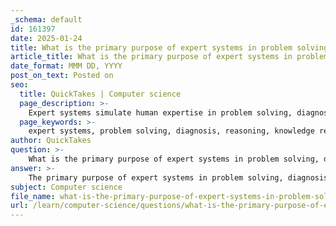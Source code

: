 ```yaml
---
_schema: default
id: 161397
date: 2025-01-24
title: What is the primary purpose of expert systems in problem solving, diagnosis, and reasoning?
article_title: What is the primary purpose of expert systems in problem solving, diagnosis, and reasoning?
date_format: MMM DD, YYYY
post_on_text: Posted on
seo:
  title: QuickTakes | Computer science
  page_description: >-
    Expert systems simulate human expertise in problem solving, diagnosis, and reasoning by utilizing structured knowledge and inference techniques to analyze complex data and provide solutions.
  page_keywords: >-
    expert systems, problem solving, diagnosis, reasoning, knowledge representation, inference, decision-making, medical diagnosis, inference engine, logical reasoning, forward chaining, backward chaining, efficiency, accuracy
author: QuickTakes
question: >-
    What is the primary purpose of expert systems in problem solving, diagnosis, and reasoning?
answer: >-
    The primary purpose of expert systems in problem solving, diagnosis, and reasoning is to simulate the decision-making abilities of human experts by utilizing a structured approach to knowledge representation and inference. Expert systems are designed to analyze complex data and provide solutions or recommendations based on a set of rules and a knowledge base that encapsulates expert knowledge in a specific domain.\n\n1. **Problem Solving**: Expert systems employ inference engines that utilize rules and facts stored in a knowledge base to solve problems. They can process information and apply logical reasoning to arrive at conclusions or solutions that would typically require human expertise. For instance, in medical diagnosis, an expert system can analyze symptoms and medical history to suggest possible conditions and treatments.\n\n2. **Diagnosis**: In fields such as medicine, engineering, and troubleshooting, expert systems can assist in diagnosing issues by comparing input data against established knowledge. They can identify patterns and anomalies that may not be immediately apparent to human practitioners. This capability enhances diagnostic accuracy and can lead to better patient outcomes or more efficient problem resolution.\n\n3. **Reasoning**: Expert systems utilize various reasoning techniques, such as forward chaining and backward chaining, to derive conclusions from the available knowledge. Forward chaining starts with known facts and applies inference rules to extract more data until a goal is reached, while backward chaining works backward from a goal to determine which facts must be true to support that goal. This logical reasoning process allows expert systems to provide explanations for their conclusions, making them valuable tools for decision support.\n\nIn summary, expert systems enhance problem-solving and diagnostic processes by leveraging structured knowledge and reasoning capabilities, ultimately improving efficiency and accuracy in various applications.
subject: Computer science
file_name: what-is-the-primary-purpose-of-expert-systems-in-problem-solving-diagnosis-and-reasoning.md
url: /learn/computer-science/questions/what-is-the-primary-purpose-of-expert-systems-in-problem-solving-diagnosis-and-reasoning
---
```


&nbsp;